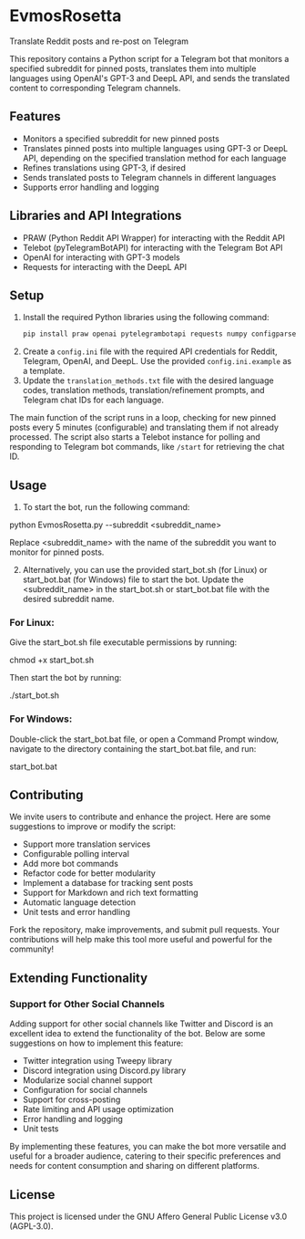 # EvmosRosetta
Translate Reddit posts and re-post on Telegram

This repository contains a Python script for a Telegram bot that monitors a specified subreddit for pinned posts, translates them into multiple languages using OpenAI's GPT-3 and DeepL API, and sends the translated content to corresponding Telegram channels.

## Features
- Monitors a specified subreddit for new pinned posts
- Translates pinned posts into multiple languages using GPT-3 or DeepL API, depending on the specified translation method for each language
- Refines translations using GPT-3, if desired
- Sends translated posts to Telegram channels in different languages
- Supports error handling and logging

## Libraries and API Integrations
- PRAW (Python Reddit API Wrapper) for interacting with the Reddit API
- Telebot (pyTelegramBotAPI) for interacting with the Telegram Bot API
- OpenAI for interacting with GPT-3 models
- Requests for interacting with the DeepL API

## Setup
1. Install the required Python libraries using the following command:
    ```bash
    pip install praw openai pytelegrambotapi requests numpy configparser
    ```
2. Create a `config.ini` file with the required API credentials for Reddit, Telegram, OpenAI, and DeepL. Use the provided `config.ini.example` as a template.
3. Update the `translation_methods.txt` file with the desired language codes, translation methods, translation/refinement prompts, and Telegram chat IDs for each language.

The main function of the script runs in a loop, checking for new pinned posts every 5 minutes (configurable) and translating them if not already processed. The script also starts a Telebot instance for polling and responding to Telegram bot commands, like `/start` for retrieving the chat ID.

## Usage

1. To start the bot, run the following command:

python EvmosRosetta.py --subreddit <subreddit_name>

Replace <subreddit_name> with the name of the subreddit you want to monitor for pinned posts.

2. Alternatively, you can use the provided start_bot.sh (for Linux) or start_bot.bat (for Windows) file to start the bot. Update the <subreddit_name> in the start_bot.sh or start_bot.bat file with the desired subreddit name.

### For Linux:

Give the start_bot.sh file executable permissions by running:

chmod +x start_bot.sh

Then start the bot by running:

./start_bot.sh

### For Windows:

Double-click the start_bot.bat file, or open a Command Prompt window, navigate to the directory containing the start_bot.bat file, and run:

start_bot.bat

## Contributing
We invite users to contribute and enhance the project. Here are some suggestions to improve or modify the script:

- Support more translation services
- Configurable polling interval
- Add more bot commands
- Refactor code for better modularity
- Implement a database for tracking sent posts
- Support for Markdown and rich text formatting
- Automatic language detection
- Unit tests and error handling

Fork the repository, make improvements, and submit pull requests. Your contributions will help make this tool more useful and powerful for the community!

## Extending Functionality
### Support for Other Social Channels
Adding support for other social channels like Twitter and Discord is an excellent idea to extend the functionality of the bot. Below are some suggestions on how to implement this feature:

- Twitter integration using Tweepy library
- Discord integration using Discord.py library
- Modularize social channel support
- Configuration for social channels
- Support for cross-posting
- Rate limiting and API usage optimization
- Error handling and logging
- Unit tests

By implementing these features, you can make the bot more versatile and useful for a broader audience, catering to their specific preferences and needs for content consumption and sharing on different platforms.

## License
This project is licensed under the GNU Affero General Public License v3.0 (AGPL-3.0).
